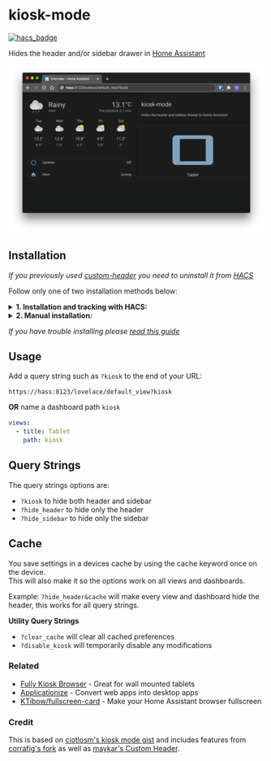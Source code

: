 # kiosk-mode

[![hacs_badge](https://img.shields.io/badge/HACS-Default-orange.svg)](https://github.com/custom-components/hacs)

Hides the header and/or sidebar drawer in [Home Assistant](https://www.home-assistant.io/)

![image](example1.png)

## Installation

*If you previously used [custom-header](https://github.com/maykar/custom-header) you need to uninstall it from [HACS](https://hacs.xyz/)*

Follow only one of two installation methods below:

<details>
  <summary><b>1. Installation and tracking with HACS:</b></summary>

* In the "Frontend" section hit the plus icon in the bottom right
* Search for `Kiosk Mode` and install it
* If using YAML mode or if HACS doesn't automatically add it you'll need to add the resource below

YAML mode users will add it to their [configuration.yaml](https://www.home-assistant.io/lovelace/dashboards-and-views/#adding-more-dashboards-with-yaml) file.
Non-YAML mode, or Storage Mode, users can find resources in their sidebar under `"Configuration" > "Lovelace Dashboards" > "Resources"`

```yaml
resources:
  - url: /hacsfiles/kiosk-mode/kiosk-mode.js
    type: module
```

</details>

<details>
  <summary><b>2. Manual installation:</b></summary>

* Download [kiosk-mode.js](https://raw.githubusercontent.com/matt8707/kiosk-mode/master/kiosk-mode.js) and place it in your `www` folder
* Add the resource below

YAML mode users add it to their [configuration.yaml](https://www.home-assistant.io/lovelace/dashboards-and-views/#adding-more-dashboards-with-yaml) file.
Non-YAML mode, or Storage Mode, users can find resources in their sidebar under `"Configuration" > "Lovelace Dashboards" > "Resources"`

```yaml
resources:
  # You'll need to update the version number at the end of the url after every update.
  - url: /local/kiosk-mode.js?v=1.2.1
    type: module
```

</details>

*If you have trouble installing please [read this guide](https://github.com/thomasloven/hass-config/wiki/Lovelace-Plugins)*

## Usage
Add a query string such as `?kiosk` to the end of your URL:

```
https://hass:8123/lovelace/default_view?kiosk
```

**OR** name a dashboard path `kiosk`

```yaml
views:
  - title: Tablet
    path: kiosk

```

## Query Strings

The query strings options are:

* `?kiosk` to hide both header and sidebar
* `?hide_header` to hide only the header
* `?hide_sidebar` to hide only the sidebar

## Cache

You save settings in a devices cache by using the cache keyword once on the device.<br>This will also make it so the options work on all views and dashboards.

Example: `?hide_header&cache` will make every view and dashboard hide the header, this works for all query strings.

**Utility Query Strings**

* `?clear_cache` will clear all cached preferences
* `?disable_kiosk` will temporarily disable any modifications

### Related

* [Fully Kiosk Browser](https://www.fully-kiosk.com/) - Great for wall mounted tablets
* [Applicationize](https://applicationize.me/) - Convert web apps into desktop apps
* [KTibow/fullscreen-card](https://github.com/KTibow/fullscreen-card) - Make your Home Assistant browser fullscreen

### Credit
This is based on [ciotlosm's kiosk mode gist](https://gist.github.com/ciotlosm/1f09b330aa5bd5ea87b59f33609cc931) and includes features from [corrafig's fork](https://gist.github.com/corrafig/c8288df960e7f59e82c12d14de26fde8) as well as [maykar's Custom Header](https://github.com/maykar/custom-header/).
